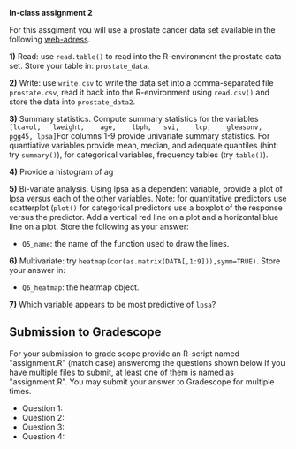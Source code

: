 **In-class assignment 2**

For this assgiment you will use a prostate cancer data set available in the  following [web-adress](https://web.stanford.edu/~hastie/ElemStatLearn/data.html).

**1)** Read: use `read.table()` to read into the R-environment the prostate data set. Store your table in: `prostate_data`.

**2)** Write: use `write.csv` to write the data set into a comma-separated file `prostate.csv`, read it back into the R-environment using `read.csv()` and store the data into `prostate_data2`.

**3)** Summary statistics. Compute summary statistics for the variables `[lcavol,	lweight,	age,	lbph,	svi,	lcp,	gleasonv, pgg45, lpsa]`For columns 1-9 provide univariate summary statistics. For quantiative variables provide mean, median, and adequate quantiles (hint: try `summary()`), for categorical variables, frequency tables (try `table()`). 

**4)** Provide a histogram of ag

**5)** Bi-variate analysis. Using lpsa as a dependent variable, provide a plot of lpsa versus each of the other variables. Note: for quantitative predictors use scatterplot (`plot()` for categorical predictors use a boxplot of the response versus the predictor. Add a vertical red line on a plot and a horizontal blue line on a plot. Store the following as your answer:
  - `Q5_name`: the name of the function used to draw the lines. 

**6)** Multivariate: try `heatmap(cor(as.matrix(DATA[,1:9])),symm=TRUE)`. Store your answer in:
  - `Q6_heatmap`: the heatmap object.

**7)** Which variable appears to be most predictive of `lpsa`? 




## Submission to Gradescope

For your submission to grade scope provide an R-script named "assignment.R" (match case) answeromg the questions shown below If you have multiple files to submit, at least one of them is named as "assignment.R". You may submit your answer to Gradescope for multiple times. 

  - Question 1: 
  - Question 2: 
  - Question 3: 
  - Question 4: 
